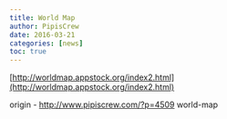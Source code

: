 ```yaml
---
title: World Map
author: PipisCrew
date: 2016-03-21
categories: [news]
toc: true
---
```


[http://worldmap.appstock.org/index2.html](http://worldmap.appstock.org/index2.html)

origin - http://www.pipiscrew.com/?p=4509 world-map